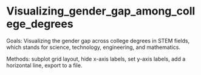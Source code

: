 # Visualizing_gender_gap_among_college_degrees
Goals: Visualizing the gender gap across college degrees in STEM fields, which stands for science, technology, engineering, and mathematics. 

Methods: subplot grid layout, hide x-axis labels, set y-axis labels, add a horizontal line, export to a file.
